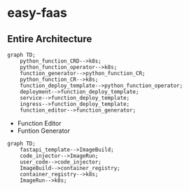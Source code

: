 # easy-faas

## Entire Architecture
```mermaid
graph TD;
    python_function_CRD-->k8s;
    python_function_operator-->k8s;
    function_generator-->python_function_CR;
    python_function_CR-->k8s;
    function_deploy_template-->python_function_operator;
    deployment-->function_deploy_template;
    service-->function_deploy_template;
    ingress-->function_deploy_template;
    function_editor-->function_generator;
```
- Function Editor
- Funtion Generator
```mermaid
graph TD;
    fastapi_template-->ImageBuild;
    code_injector-->ImageRun;
    user_code-->code_injector;
    ImageBuild-->container_registry;
    container_registry-->k8s;
    ImageRun-->k8s;
```
